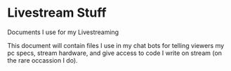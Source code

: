 # Livestream Stuff
Documents I use for my Livestreaming

This document will contain files I use in my chat bots for telling viewers my pc specs, stream hardware, and give access to code I write on stream (on the rare occassion I do).
